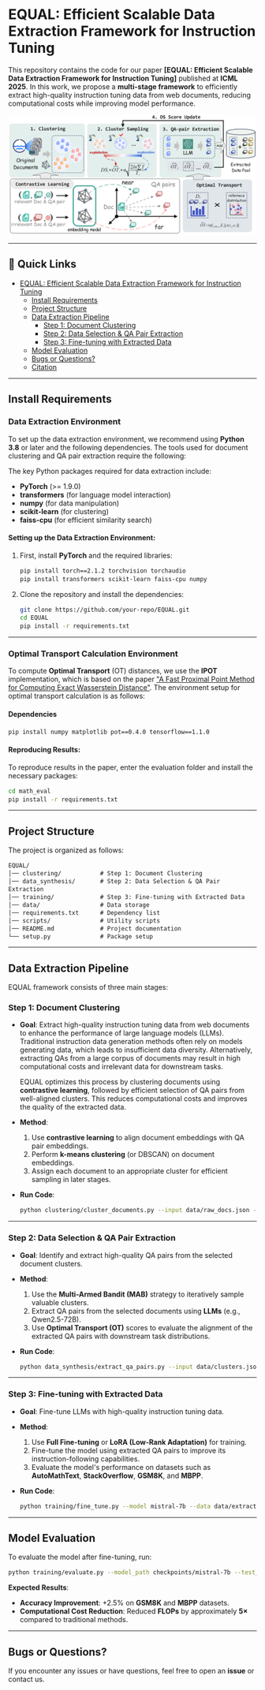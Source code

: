 # **EQUAL: Efficient Scalable Data Extraction Framework for Instruction Tuning**

This repository contains the code for our paper **[EQUAL: Efficient Scalable Data Extraction Framework for Instruction Tuning]** published at **ICML 2025**. In this work, we propose a **multi-stage framework** to efficiently extract high-quality instruction tuning data from web documents, reducing computational costs while improving model performance.

![Method Overview](pic/pic_1.png)

---

## 🔗 **Quick Links**
- [EQUAL: Efficient Scalable Data Extraction Framework for Instruction Tuning](#equal-efficient-scalable-data-extraction-framework-for-instruction-tuning)
  - [Install Requirements](#install-requirements)
  - [Project Structure](#project-structure)
  - [Data Extraction Pipeline](#data-extraction-pipeline)
    - [Step 1: Document Clustering](#step-1-document-clustering)
    - [Step 2: Data Selection & QA Pair Extraction](#step-2-data-selection--qa-pair-extraction)
    - [Step 3: Fine-tuning with Extracted Data](#step-3-fine-tuning-with-extracted-data)
  - [Model Evaluation](#model-evaluation)
  - [Bugs or Questions?](#bugs-or-questions)
  - [Citation](#citation)

---

## **Install Requirements**

### **Data Extraction Environment**

To set up the data extraction environment, we recommend using **Python 3.8** or later and the following dependencies. The tools used for document clustering and QA pair extraction require the following:

The key Python packages required for data extraction include:
- **PyTorch** (>= 1.9.0)
- **transformers** (for language model interaction)
- **numpy** (for data manipulation)
- **scikit-learn** (for clustering)
- **faiss-cpu** (for efficient similarity search)
  
#### **Setting up the Data Extraction Environment**:
1. First, install **PyTorch** and the required libraries:
    ```bash
    pip install torch==2.1.2 torchvision torchaudio
    pip install transformers scikit-learn faiss-cpu numpy
    ```

2. Clone the repository and install the dependencies:
    ```bash
    git clone https://github.com/your-repo/EQUAL.git
    cd EQUAL
    pip install -r requirements.txt
    ```

---

### **Optimal Transport Calculation Environment**

To compute **Optimal Transport** (OT) distances, we use the **IPOT** implementation, which is based on the paper ["A Fast Proximal Point Method for Computing Exact Wasserstein Distance"](https://arxiv.org/abs/1802.04307). The environment setup for optimal transport calculation is as follows:

#### **Dependencies**
```bash
pip install numpy matplotlib pot==0.4.0 tensorflow==1.1.0
```

#### **Reproducing Results**:
To reproduce results in the paper, enter the evaluation folder and install the necessary packages:
```bash
cd math_eval
pip install -r requirements.txt
```

---

## **Project Structure**
The project is organized as follows:
```
EQUAL/
│── clustering/           # Step 1: Document Clustering
│── data_synthesis/       # Step 2: Data Selection & QA Pair Extraction
│── training/             # Step 3: Fine-tuning with Extracted Data
│── data/                 # Data storage
│── requirements.txt      # Dependency list
│── scripts/              # Utility scripts
│── README.md             # Project documentation
└── setup.py              # Package setup
```

---

## **Data Extraction Pipeline**

EQUAL framework consists of three main stages:

### **Step 1: Document Clustering**
- **Goal**: Extract high-quality instruction tuning data from web documents to enhance the performance of large language models (LLMs). Traditional instruction data generation methods often rely on models generating data, which leads to insufficient data diversity. Alternatively, extracting QAs from a large corpus of documents may result in high computational costs and irrelevant data for downstream tasks.
  
  EQUAL optimizes this process by clustering documents using **contrastive learning**, followed by efficient selection of QA pairs from well-aligned clusters. This reduces computational costs and improves the quality of the extracted data.

- **Method**:
  1. Use **contrastive learning** to align document embeddings with QA pair embeddings.
  2. Perform **k-means clustering** (or DBSCAN) on document embeddings.
  3. Assign each document to an appropriate cluster for efficient sampling in later stages.

- **Run Code**:
  ```bash
  python clustering/cluster_documents.py --input data/raw_docs.json --output data/clusters.json
  ```

---

### **Step 2: Data Selection & QA Pair Extraction**
- **Goal**: Identify and extract high-quality QA pairs from the selected document clusters.
- **Method**:
  1. Use the **Multi-Armed Bandit (MAB)** strategy to iteratively sample valuable clusters.
  2. Extract QA pairs from the selected documents using **LLMs** (e.g., Qwen2.5-72B).
  3. Use **Optimal Transport (OT)** scores to evaluate the alignment of the extracted QA pairs with downstream task distributions.
  
- **Run Code**:
  ```bash
  python data_synthesis/extract_qa_pairs.py --input data/clusters.json --output data/extracted_qa.json
  ```

---

### **Step 3: Fine-tuning with Extracted Data**
- **Goal**: Fine-tune LLMs with high-quality instruction tuning data.
- **Method**:
  1. Use **Full Fine-tuning** or **LoRA (Low-Rank Adaptation)** for training.
  2. Fine-tune the model using extracted QA pairs to improve its instruction-following capabilities.
  3. Evaluate the model's performance on datasets such as **AutoMathText**, **StackOverflow**, **GSM8K**, and **MBPP**.

- **Run Code**:
  ```bash
  python training/fine_tune.py --model mistral-7b --data data/extracted_qa.json --epochs 4
  ```

---

## **Model Evaluation**
To evaluate the model after fine-tuning, run:
```bash
python training/evaluate.py --model_path checkpoints/mistral-7b --test_set datasets/gsm8k.json
```
**Expected Results**:
- **Accuracy Improvement**: +2.5% on **GSM8K** and **MBPP** datasets.
- **Computational Cost Reduction**: Reduced **FLOPs** by approximately **5×** compared to traditional methods.

---

## **Bugs or Questions?**
If you encounter any issues or have questions, feel free to open an **issue** or contact us.
